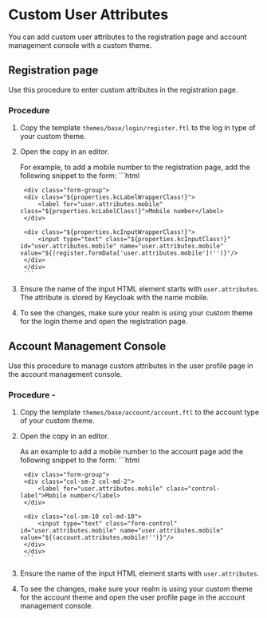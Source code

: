 # Custom User Attributes

You can add custom user attributes to the registration page and account management console with a custom theme.

## Registration page

Use this procedure to enter custom attributes in the registration page.

### Procedure

1. Copy the template `themes/base/login/register.ftl` to the log in type of your custom theme.

2. Open the copy in an editor.

    For example, to add a mobile number to the registration page, add the following snippet to the form:
        ```html

        <div class="form-group">
        <div class="${properties.kcLabelWrapperClass!}">
            <label for="user.attributes.mobile" class="${properties.kcLabelClass!}">Mobile number</label>
        </div>

        <div class="${properties.kcInputWrapperClass!}">
            <input type="text" class="${properties.kcInputClass!}" id="user.attributes.mobile" name="user.attributes.mobile" value="${(register.formData['user.attributes.mobile']!'')}"/>
        </div>
        </div>
        ```    

3. Ensure the name of the input HTML element starts with `user.attributes`. The attribute is stored by Keycloak with the name mobile.

4. To see the changes, make sure your realm is using your custom theme for the login theme and open the registration page.

## Account Management Console

Use this procedure to manage custom attributes in the user profile page in the account management console.

### Procedure -

1. Copy the template `themes/base/account/account.ftl` to the account type of your custom theme.

2. Open the copy in an editor.

    As an example to add a mobile number to the account page add the following snippet to the form:
        ```html

        <div class="form-group">
        <div class="col-sm-2 col-md-2">
            <label for="user.attributes.mobile" class="control-label">Mobile number</label>
        </div>

        <div class="col-sm-10 col-md-10">
            <input type="text" class="form-control" id="user.attributes.mobile" name="user.attributes.mobile" value="${(account.attributes.mobile!'')}"/>
        </div>
        </div>
        ```

3. Ensure the name of the input HTML element starts with `user.attributes`.

4. To see the changes, make sure your realm is using your custom theme for the account theme and open the user profile page in the account management console.

